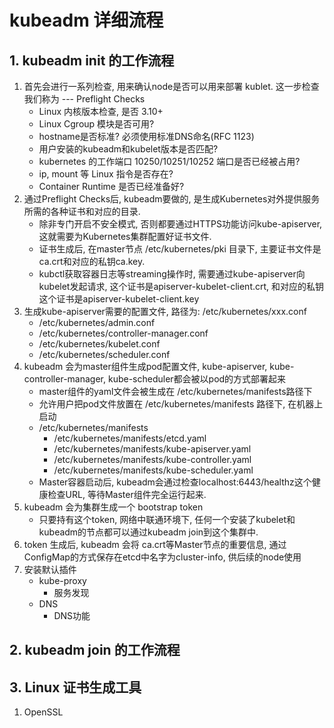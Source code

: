 # kubeadm 详细流程

## 1. kubeadm init 的工作流程

1. 首先会进行一系列检查, 用来确认node是否可以用来部署 kublet. 这一步检查我们称为 --- Preflight Checks
    - Linux 内核版本检查, 是否 3.10+
    - Linux Cgroup 模块是否可用?
    - hostname是否标准? 必须使用标准DNS命名(RFC 1123)
    - 用户安装的kubeadm和kubelet版本是否匹配?
    - kubernetes 的工作端口 10250/10251/10252 端口是否已经被占用?
    - ip, mount 等 Linux 指令是否存在?
    - Container Runtime 是否已经准备好?
2. 通过Preflight Checks后, kubeadm要做的, 是生成Kubernetes对外提供服务所需的各种证书和对应的目录.
    - 除非专门开启不安全模式, 否则都要通过HTTPS功能访问kube-apiserver, 这就需要为Kubernetes集群配置好证书文件.
    - 证书生成后, 在master节点 /etc/kubernetes/pki 目录下, 主要证书文件是ca.crt和对应的私钥ca.key.
    - kubctl获取容器日志等streaming操作时, 需要通过kube-apiserver向kubelet发起请求, 这个证书是apiserver-kubelet-client.crt,
      和对应的私钥这个证书是apiserver-kubelet-client.key
3. 生成kube-apiserver需要的配置文件, 路径为: /etc/kubernetes/xxx.conf
    - /etc/kubernetes/admin.conf
    - /etc/kubernetes/controller-manager.conf
    - /etc/kubernetes/kubelet.conf
    - /etc/kubernetes/scheduler.conf
4. kubeadm 会为master组件生成pod配置文件, kube-apiserver, kube-controller-manager, kube-scheduler都会被以pod的方式部署起来
    - master组件的yaml文件会被生成在 /etc/kubernetes/manifests路径下
    - 允许用户把pod文件放置在 /etc/kubernetes/manifests 路径下, 在机器上启动
    - /etc/kubernetes/manifests
        - /etc/kubernetes/manifests/etcd.yaml
        - /etc/kubernetes/manifests/kube-apiserver.yaml
        - /etc/kubernetes/manifests/kube-controller.yaml
        - /etc/kubernetes/manifests/kube-scheduler.yaml
    - Master容器启动后, kubeadm会通过检查localhost:6443/healthz这个健康检查URL, 等待Master组件完全运行起来.
5. kubeadm 会为集群生成一个 bootstrap token
    - 只要持有这个token, 网络中联通环境下, 任何一个安装了kubelet和kubeadm的节点都可以通过kubeadm join到这个集群中.
6. token 生成后, kubeadm 会将 ca.crt等Master节点的重要信息, 通过ConfigMap的方式保存在etcd中名字为cluster-info, 供后续的node使用
7. 安装默认插件
    - kube-proxy
        - 服务发现
    - DNS
        - DNS功能

## 2. kubeadm join 的工作流程

## 3. Linux 证书生成工具

1. OpenSSL
   